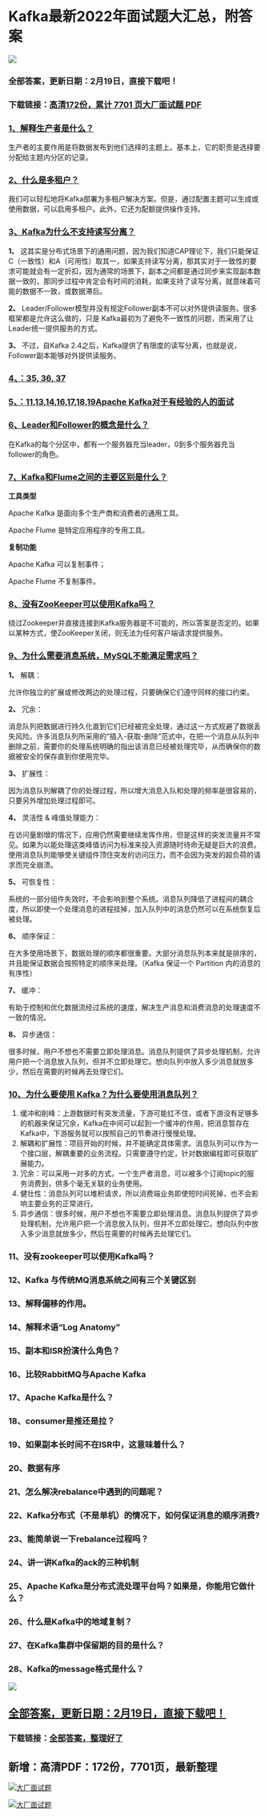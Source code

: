 # Kafka最新2022年面试题大汇总，附答案

<a href="https://www.souyunku.com/?p=397" target="_blank"  ><img src="https://www.souyunku.com/wp-content/uploads/idea/zhengban.png" ></a>
### 全部答案，更新日期：2月19日，直接下载吧！

### 下载链接：[高清172份，累计 7701 页大厂面试题  PDF](https://gitee.com/souyunku/DevBooks/blob/master/docs/index.md)



### [1、解释生产者是什么？](https://gitee.com/souyunku/DevBooks/blob/master/docs/Kafka/Kafka最新2021年面试题大汇总，附答案.md#1解释生产者是什么)  


生产者的主要作用是将数据发布到他们选择的主题上。基本上，它的职责是选择要分配给主题内分区的记录。


### [2、什么是多租户？](https://gitee.com/souyunku/DevBooks/blob/master/docs/Kafka/Kafka最新2021年面试题大汇总，附答案.md#2什么是多租户)  


我们可以轻松地将Kafka部署为多租户解决方案。但是，通过配置主题可以生成或使用数据，可以启用多租户。此外，它还为配额提供操作支持。


### [3、Kafka为什么不支持读写分离？](https://gitee.com/souyunku/DevBooks/blob/master/docs/Kafka/Kafka最新2021年面试题大汇总，附答案.md#3kafka为什么不支持读写分离)  


**1、** 这其实是分布式场景下的通用问题，因为我们知道CAP理论下，我们只能保证C（一致性）和A（可用性）取其一，如果支持读写分离，那其实对于一致性的要求可能就会有一定折扣，因为通常的场景下，副本之间都是通过同步来实现副本数据一致的，那同步过程中肯定会有时间的消耗，如果支持了读写分离，就意味着可能的数据不一致，或数据滞后。

**2、** Leader/Follower模型并没有规定Follower副本不可以对外提供读服务。很多框架都是允许这么做的，只是 Kafka最初为了避免不一致性的问题，而采用了让Leader统一提供服务的方式。

**3、** 不过，自Kafka 2.4之后，Kafka提供了有限度的读写分离，也就是说，Follower副本能够对外提供读服务。


### [4、：35, 36, 37](https://gitee.com/souyunku/DevBooks/blob/master/docs/Kafka/Kafka最新2021年面试题大汇总，附答案.md#4：35,-36,-37)  



### [5、：11,13,14,16,17,18,19Apache Kafka对于有经验的人的面试](https://gitee.com/souyunku/DevBooks/blob/master/docs/Kafka/Kafka最新2021年面试题大汇总，附答案.md#5：11,13,14,16,17,18,19apache-kafka对于有经验的人的面试)  

### [6、Leader和Follower的概念是什么？](https://gitee.com/souyunku/DevBooks/blob/master/docs/Kafka/Kafka最新2021年面试题大汇总，附答案.md#6leader和follower的概念是什么)  


在Kafka的每个分区中，都有一个服务器充当leader，0到多个服务器充当follower的角色。


### [7、Kafka和Flume之间的主要区别是什么？](https://gitee.com/souyunku/DevBooks/blob/master/docs/Kafka/Kafka最新2021年面试题大汇总，附答案.md#7kafka和flume之间的主要区别是什么)  


**工具类型**

Apache Kafka 是面向多个生产商和消费者的通用工具。

Apache Flume 是特定应用程序的专用工具。

**复制功能**

Apache Kafka 可以复制事件；

Apache Flume 不复制事件。


### [8、没有ZooKeeper可以使用Kafka吗？](https://gitee.com/souyunku/DevBooks/blob/master/docs/Kafka/Kafka最新2021年面试题大汇总，附答案.md#8没有zookeeper可以使用kafka吗)  


绕过Zookeeper并直接连接到Kafka服务器是不可能的，所以答案是否定的。如果以某种方式，使ZooKeeper关闭，则无法为任何客户端请求提供服务。


### [9、为什么需要消息系统，MySQL不能满足需求吗？](https://gitee.com/souyunku/DevBooks/blob/master/docs/Kafka/Kafka最新2021年面试题大汇总，附答案.md#9为什么需要消息系统mysql不能满足需求吗)  


**1、** 解耦：

允许你独立的扩展或修改两边的处理过程，只要确保它们遵守同样的接口约束。

**2、** 冗余：

消息队列把数据进行持久化直到它们已经被完全处理，通过这一方式规避了数据丢失风险。许多消息队列所采用的”插入-获取-删除”范式中，在把一个消息从队列中删除之前，需要你的处理系统明确的指出该消息已经被处理完毕，从而确保你的数据被安全的保存直到你使用完毕。

**3、** 扩展性：

因为消息队列解耦了你的处理过程，所以增大消息入队和处理的频率是很容易的，只要另外增加处理过程即可。

**4、** 灵活性 & 峰值处理能力：

在访问量剧增的情况下，应用仍然需要继续发挥作用，但是这样的突发流量并不常见。如果为以能处理这类峰值访问为标准来投入资源随时待命无疑是巨大的浪费。使用消息队列能够使关键组件顶住突发的访问压力，而不会因为突发的超负荷的请求而完全崩溃。

**5、** 可恢复性：

系统的一部分组件失效时，不会影响到整个系统。消息队列降低了进程间的耦合度，所以即使一个处理消息的进程挂掉，加入队列中的消息仍然可以在系统恢复后被处理。

**6、** 顺序保证：

在大多使用场景下，数据处理的顺序都很重要。大部分消息队列本来就是排序的，并且能保证数据会按照特定的顺序来处理。（Kafka 保证一个 Partition 内的消息的有序性）

**7、** 缓冲：

有助于控制和优化数据流经过系统的速度，解决生产消息和消费消息的处理速度不一致的情况。

**8、** 异步通信：

很多时候，用户不想也不需要立即处理消息。消息队列提供了异步处理机制，允许用户把一个消息放入队列，但并不立即处理它。想向队列中放入多少消息就放多少，然后在需要的时候再去处理它们。


### [10、为什么要使用 Kafka？为什么要使用消息队列？](https://gitee.com/souyunku/DevBooks/blob/master/docs/Kafka/Kafka最新2021年面试题大汇总，附答案.md#10为什么要使用-kafka为什么要使用消息队列)  


1. 缓冲和削峰：上游数据时有突发流量，下游可能扛不住，或者下游没有足够多的机器来保证冗余，Kafka在中间可以起到一个缓冲的作用，把消息暂存在Kafka中，下游服务就可以按照自己的节奏进行慢慢处理。
2. 解耦和扩展性：项目开始的时候，并不能确定具体需求。消息队列可以作为一个接口层，解耦重要的业务流程。只需要遵守约定，针对数据编程即可获取扩展能力。
3. 冗余：可以采用一对多的方式，一个生产者消息，可以被多个订阅topic的服务消费到，供多个毫无关联的业务使用。
4. 健壮性：消息队列可以堆积请求，所以消费端业务即使短时间死掉，也不会影响主要业务的正常进行。
5. 异步通信：很多时候，用户不想也不需要立即处理消息。消息队列提供了异步处理机制，允许用户把一个消息放入队列，但并不立即处理它。想向队列中放入多少消息就放多少，然后在需要的时候再去处理它们。


### 11、没有zookeeper可以使用Kafka吗？
### 12、Kafka 与传统MQ消息系统之间有三个关键区别
### 13、解释偏移的作用。
### 14、解释术语“Log Anatomy”
### 15、副本和ISR扮演什么角色？
### 16、比较RabbitMQ与Apache Kafka
### 17、Apache Kafka是什么？
### 18、consumer是推还是拉？
### 19、如果副本长时间不在ISR中，这意味着什么？
### 20、数据有序
### 21、怎么解决rebalance中遇到的问题呢？
### 22、Kafka分布式（不是单机）的情况下，如何保证消息的顺序消费?
### 23、能简单说一下rebalance过程吗？
### 24、讲一讲Kafka的ack的三种机制
### 25、Apache Kafka是分布式流处理平台吗？如果是，你能用它做什么？
### 26、什么是Kafka中的地域复制？
### 27、在Kafka集群中保留期的目的是什么？
### 28、Kafka的message格式是什么？




<a href="https://www.souyunku.com/?p=397" target="_blank"  ><img src="https://www.souyunku.com/wp-content/uploads/idea/zhengban.png" ></a>
## [全部答案，更新日期：2月19日，直接下载吧！](https://gitee.com/souyunku/DevBooks/blob/master/docs/daan.md)

### 下载链接：[全部答案，整理好了](https://gitee.com/souyunku/DevBooks/blob/master/docs/daan.md)




## 新增：高清PDF：172份，7701页，最新整理

[![大厂面试题](https://www.souyunku.com/wp-content/uploads/weixin/mst.png "架构师专栏")](https://www.souyunku.com/wp-content/uploads/weixin/githup-weixin.png "架构师专栏")

[![大厂面试题](https://www.souyunku.com/wp-content/uploads/weixin/githup-weixin.png "架构师专栏")](https://www.souyunku.com/wp-content/uploads/weixin/githup-weixin.png "架构师专栏")
